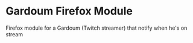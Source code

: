 # Gardoum Firefox Module
Firefox module for a Gardoum (Twitch streamer) that notify when he's on stream
